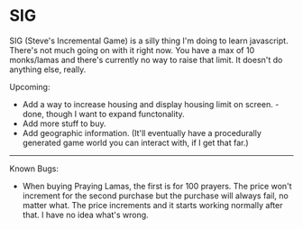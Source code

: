 # SIG

SIG (Steve's Incremental Game) is a silly thing I'm doing to learn javascript. There's not much going on with it right now. You have a max of 10 monks/lamas and there's currently 
no way to raise that limit. It doesn't do anything else, really. 

Upcoming:

* Add a way to increase housing and display housing limit on screen. - done, though I want to expand functonality.
* Add more stuff to buy.
* Add geographic information. (It'll eventually have a procedurally generated game world you can interact with, if I get that far.)

----

Known Bugs:

* When buying Praying Lamas, the first is for 100 prayers. The price won't increment for the second purchase but the purchase will always fail, no matter what. The price increments and it starts working normally after that. I have no idea what's wrong.
